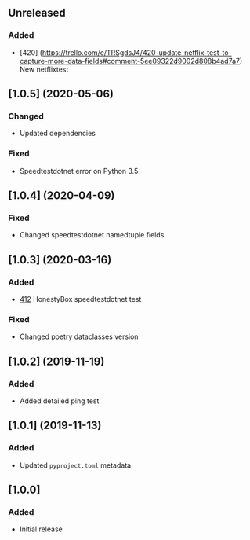 ## Unreleased
### Added
* [420] (https://trello.com/c/TRSgdsJ4/420-update-netflix-test-to-capture-more-data-fields#comment-5ee09322d9002d808b4ad7a7) New netflixtest

## [1.0.5] (2020-05-06)
### Changed
* Updated dependencies

### Fixed
* Speedtestdotnet error on Python 3.5

## [1.0.4] (2020-04-09)
### Fixed
* Changed speedtestdotnet namedtuple fields

## [1.0.3] (2020-03-16)
### Added
* [412](https://trello.com/c/F7Ep7b0G/412-implement-speedtestdotnet-hb-measurement) HonestyBox speedtestdotnet test
### Fixed
* Changed poetry dataclasses version

## [1.0.2] (2019-11-19)
### Added
* Added detailed ping test

## [1.0.1] (2019-11-13)
### Added
* Updated `pyproject.toml` metadata

## [1.0.0]
### Added
* Initial release
